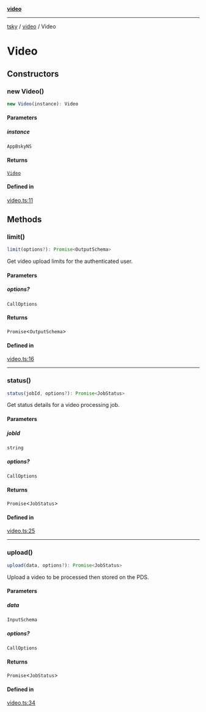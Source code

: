 [**video**](../index.md)

***

[tsky](../../index.md) / [video](../index.md) / Video

# Video

## Constructors

### new Video()

```ts
new Video(instance): Video
```

#### Parameters

##### instance

`AppBskyNS`

#### Returns

[`Video`](Video.md)

#### Defined in

[video.ts:11](https://github.com/taskylizard/tsky-fork-typedoc-pr/blob/a5370df6192d679fcbec429e409a79d61db0f356/packages/core/src/video.ts#L11)

## Methods

### limit()

```ts
limit(options?): Promise<OutputSchema>
```

Get video upload limits for the authenticated user.

#### Parameters

##### options?

`CallOptions`

#### Returns

`Promise`\<`OutputSchema`\>

#### Defined in

[video.ts:16](https://github.com/taskylizard/tsky-fork-typedoc-pr/blob/a5370df6192d679fcbec429e409a79d61db0f356/packages/core/src/video.ts#L16)

***

### status()

```ts
status(jobId, options?): Promise<JobStatus>
```

Get status details for a video processing job.

#### Parameters

##### jobId

`string`

##### options?

`CallOptions`

#### Returns

`Promise`\<`JobStatus`\>

#### Defined in

[video.ts:25](https://github.com/taskylizard/tsky-fork-typedoc-pr/blob/a5370df6192d679fcbec429e409a79d61db0f356/packages/core/src/video.ts#L25)

***

### upload()

```ts
upload(data, options?): Promise<JobStatus>
```

Upload a video to be processed then stored on the PDS.

#### Parameters

##### data

`InputSchema`

##### options?

`CallOptions`

#### Returns

`Promise`\<`JobStatus`\>

#### Defined in

[video.ts:34](https://github.com/taskylizard/tsky-fork-typedoc-pr/blob/a5370df6192d679fcbec429e409a79d61db0f356/packages/core/src/video.ts#L34)
